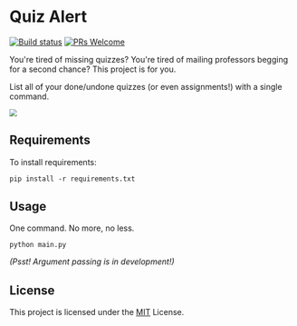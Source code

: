 # Quiz Alert
[![Build status](https://travis-ci.com/dangne/quiz-alert.svg?token=ynrLsW4CLx6yXJ38ZzyS&branch=master)](https://travis-ci.com/github/dangne/quiz-alert) [![PRs Welcome](https://img.shields.io/badge/PRs-welcome-brightgreen.svg)](https://github.com/dangne/quiz-alert/pulls)

You're tired of missing quizzes? You're tired of mailing professors begging for a second chance? This project is for you.

List all of your done/undone quizzes (or even assignments!) with a single command.

<img src="/home/dang/Dropbox/workspace/demo.gif" style="zoom:80%;" />

## Requirements

To install requirements:

```
pip install -r requirements.txt
```



## Usage

One command. No more, no less.

```
python main.py
```

*(Psst! Argument passing is in development!)*



## License

This project is licensed under the [MIT](https://github.com/dangne/model-zoo/blob/master/LICENSE) License.